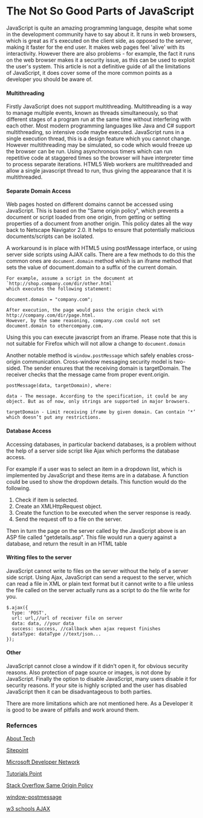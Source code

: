 # The Not So Good Parts of JavaScript

JavaScript is quite an amazing programming language, despite what some in the development community have to say about it.  It runs in web browsers, which is great as it's executed on the client side, as opposed to the server, making it faster for the end user.  It makes web pages feel 'alive' with its interactivity.  However there are also problems - for example, the fact it runs on the web browser makes it a security issue, as this can be used to exploit the user's system.  This article is not a definitive guide of all the limitations of JavaScript, it does cover some of the more common points as a developer you should be aware of.

#### Multithreading

Firstly JavaScript does not support multithreading.  Multithreading is a way to manage multiple events, known as threads simultaneously, so that different stages of a program run at the same time without interfering with each other.  Most modern programming languages like Java and C# support multithreading, so intensive code maybe executed.  JavaScript runs in a single execution thread, this is a design feature which you cannot change.  However multithreading may be simulated, so code which would freeze up the browser can be run.  Using asynchronous timers which can run repetitive code at staggered times so the browser will have interpreter time to process separate iterations.  HTML5 Web workers are multithreaded and allow a single javascript thread to run, thus giving the appearance that it is multithreaded.

#### Separate Domain Access

Web pages hosted on different domains cannot be accessed using JavaScript.  This is based on the "Same origin policy", which prevents a document or script loaded from one origin, from getting or setting properties of a document from another origin. This policy dates all the way back to Netscape Navigator 2.0.  It helps to ensure that potentially malicious documents/scripts can be isolated.

A workaround is in place with HTML5 using postMessage interface, or using server side scripts using AJAX calls.  There are a few methods to do this the common ones are `document.domain` method which is an iframe method that sets the value of document.domain to a suffix of the current domain.
````
For example, assume a script in the document at `http://shop.company.com/dir/other.html`
which executes the following statement:

document.domain = "company.com";

After execution, the page would pass the origin check with http://company.com/dir/page.html.
However, by the same reasoning, company.com could not set document.domain to othercompany.com.

````
Using this you can execute javascript from an iframe.  Please note that this is not suitable for Firefox which will not allow a change to `document.domain`

Another notable method is `window.postMessage` which safely enables cross-origin communication.  Cross-window messaging security model is two-sided. The sender ensures that the receiving domain is targetDomain. The receiver checks that the message came from proper event.origin.

````
postMessage(data, targetDomain), where:

data - The message. According to the specification, it could be any object. But as of now, only strings are supported in major browsers.

targetDomain - Limit receiving iframe by given domain. Can contain ‘*’ which doesn’t put any restrictions.
````


#### Database Access

Accessing databases, in particular backend databases, is a problem without the help of a server side script like Ajax which performs the database access.  

For example if a user was to select an item in a dropdown list, which is implemented by JavaScript and these items are in a database.  A function could be used to show the dropdown details.  This function would do the following.
1. Check if item is selected.
2. Create an XMLHttpRequest object.
3. Create the function to be executed when the server response is ready.
4. Send the request off to a file on the server.

Then in turn the page on the server called by the JavaScript above is an ASP file called "getdetails.asp".  This file would run a query against a database, and return the result in an HTML table


#### Writing files to the server

JavaScript cannot write to files on the server without the help of a server side script. Using Ajax, JavaScript can send a request to the server, which can read a file in XML or plain text format but it cannot write to a file unless the file called on the server actually runs as a script to do the file write for you.

````
$.ajax({
  type: 'POST',
  url: url,//url of receiver file on server
  data: data, //your data
  success: success, //callback when ajax request finishes
  dataType: dataType //text/json...
});

````

#### Other

JavaScript cannot close a window if it didn't open it, for obvious security reasons.  Also protection of page source or images, is not done by JavaScript.  Finally the option to disable JavaScript, many users disable it for security reasons.  If your site is highly scripted and the user has disabled JavaScript then it can be disadvantageous to both parties.

There are more limitations which are not mentioned here.  As a Developer it is good to be aware of pitfalls and work around them.

### Refernces

[About Tech](http://javascript.about.com/od/reference/a/cannot.htm)

[Sitepoint](https://www.sitepoint.com/multi-threading-javascript/)

[Microsoft Developer Network](https://msdn.microsoft.com/en-us/hh549259.aspx)

[Tutorials Point](http://www.tutorialspoint.com/javascript/javascript_overview.htm)

[Stack Overflow Same Origin Policy](http://stackoverflow.com/questions/3076414/ways-to-circumvent-the-same-origin-policy)

[window-postmessage](https://davidwalsh.name/window-postmessage)

[w3 schools AJAX](http://www.w3schools.com/ajax/ajax_database.asp)
